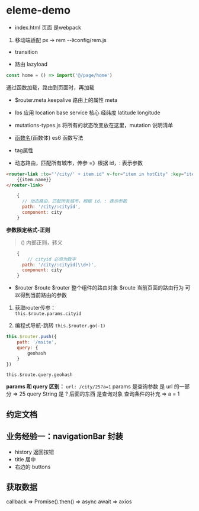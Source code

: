# eleme-demo

- index.html 页面 是webpack
1. 移动端适配 px -> rem --》config/rem.js

- transition

- 路由 lazyload
```js
const home = () => import('@/page/home')
```
通过函数加载，路由到页面时，再加载

- $router.meta.keepalive
路由上的属性 meta 

- lbs 应用 location base service
核心 经纬度 latitude longitude

- mutations-types.js
将所有的状态改变放在这里，mutation 说明清单

- [函数名](参数){函数体}
es6 函数写法

- tag属性

- 动态路由，匹配所有城市，传参 =》根据 id，: 表示参数 
```html
<router-link :to="'/city/' + item.id" v-for="item in hotCity" :key="item.id" tag="li">
    {{item.name}}
</router-link>
```
```js
    {
      // 动态路由，匹配所有城市，根据 id，: 表示参数
      path: '/city/:cityid',
      component: city
    }
```
**参数限定格式-正则**
> () 内部正则，转义
```js
    {
        // cityid 必须为数字
      path: '/city/:cityid(\\d+)',
      component: city
    }
```

- $router $route
$router 整个组件的路由对象
$route 当前页面的路由行为 可以得到当前路由的参数

1. 获取router传参：        
`this.$route.params.cityid`

2. 编程式导航-跳转
`this.$router.go(-1)`

```js
this.$router.push({
    path: '/msite',
    query: {
        geohash
    }
})
```
`this.$route.query.geohash`

**params 和 query 区别：**
`url: /city/25?a=1`
params 是查询参数 是 url 的一部分 => 25
query String 是 ? 后面的东西 是查询对象 查询条件的补充 => a = 1

## 约定文档

## 业务经验一：navigationBar 封装
- history 返回按钮
- title 居中
- 右边的 buttons



## 获取数据
callback => Promise().then() => async await => axios